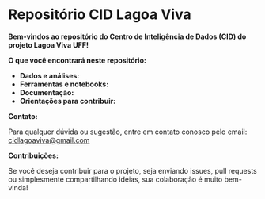 # Repositório CID Lagoa Viva

**Bem-vindos ao repositório do Centro de Inteligência de Dados (CID) do projeto Lagoa Viva UFF!**

**O que você encontrará neste repositório:**

* **Dados e análises:**
* **Ferramentas e notebooks:**
* **Documentação:**
* **Orientações para contribuir:**

**Contato:**

Para qualquer dúvida ou sugestão, entre em contato conosco pelo email: cidlagoaviva@gmail.com

**Contribuições:**

Se você deseja contribuir para o projeto, seja enviando issues, pull requests ou simplesmente compartilhando ideias, sua colaboração é muito bem-vinda!


